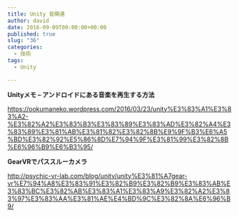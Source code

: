 ```yaml
---
title: Unity 音関連
author: david
date: 2016-09-09T00:00:00+00:00
published: true
slug: "36"
categories:
  - 技術
tags:
  - Unity

---
```

**Unityメモ – アンドロイドにある音楽を再生する方法**

https://ookumaneko.wordpress.com/2016/03/23/unity%E3%83%A1%E3%83%A2-%E3%82%A2%E3%83%B3%E3%83%89%E3%83%AD%E3%82%A4%E3%83%89%E3%81%AB%E3%81%82%E3%82%8B%E9%9F%B3%E6%A5%BD%E3%82%92%E5%86%8D%E7%94%9F%E3%81%99%E3%82%8B%E6%96%B9%E6%B3%95/

**GearVRでパススルーカメラ**

http://psychic-vr-lab.com/blog/unity/unity%E3%81%A7gear-vr%E7%94%A8%E3%83%91%E3%82%B9%E3%82%B9%E3%83%AB%E3%83%BC%E3%82%AB%E3%83%A1%E3%83%A9%E3%82%A2%E3%83%97%E3%83%AA%E3%81%AE%E4%BD%9C%E3%82%8A%E6%96%B9/